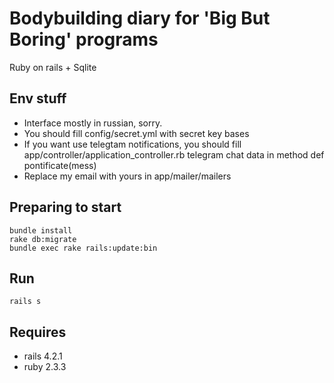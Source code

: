 # Bodybuilding diary for 'Big But Boring' programs
Ruby on rails + Sqlite

## Env stuff
* Interface mostly in russian, sorry.
* You should fill config/secret.yml with secret key bases
* If you want use telegtam notifications, you should fill app/controller/application_controller.rb telegram chat data in method def pontificate(mess)
* Replace my email with yours in app/mailer/mailers

## Preparing to start
```console
bundle install
rake db:migrate
bundle exec rake rails:update:bin
```

## Run
```console
rails s
```

## Requires
* rails 4.2.1
* ruby 2.3.3
